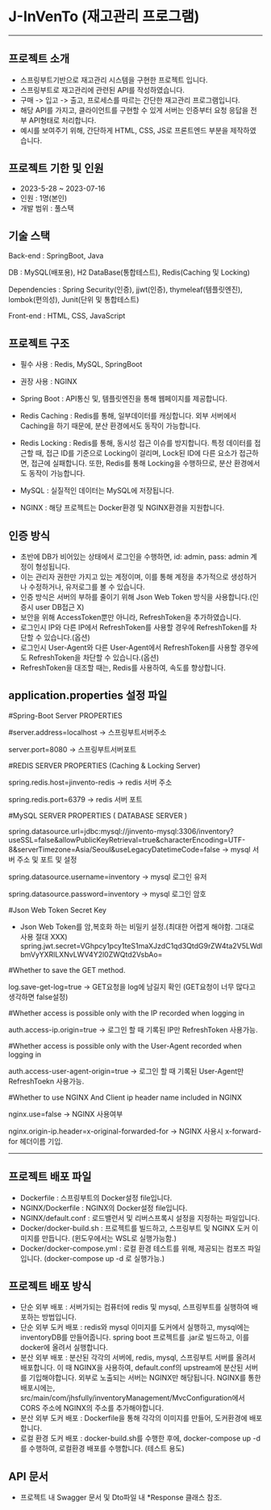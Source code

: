 # J-InVenTo (재고관리 프로그램)

---

## 프로젝트 소개

- 스프링부트기반으로 재고관리 시스템을 구현한 프로젝트 입니다.
- 스프링부트로 재고관리에 관련된 API를 작성하였습니다.
- 구매 -> 입고 -> 출고, 프로세스를 따르는 간단한 재고관리 프로그램입니다.
- 해당 API를 가지고, 클라이언트를 구현할 수 있게 서버는 인증부터 요청 응답을 전부 API형태로 처리합니다.
- 예시를 보여주기 위해, 간단하게 HTML, CSS, JS로 프론트엔드 부분을 제작하였습니다.

## 프로젝트 기한 및 인원

- 2023-5-28 ~ 2023-07-16
- 인원 : 1명(본인)
- 개발 범위 : 풀스택

## 기술 스택

Back-end : SpringBoot, Java

DB : MySQL(배포용), H2 DataBase(통합테스트), Redis(Caching 및 Locking)

Dependencies : Spring Security(인증), jjwt(인증), thymeleaf(템플릿엔진), lombok(편의성), Junit(단위 및 통합테스트)

Front-end : HTML, CSS, JavaScript

## 프로젝트 구조

- 필수 사용 : Redis, MySQL, SpringBoot
- 권장 사용 : NGINX

- Spring Boot : API통신 및, 템플릿엔진을 통해 웹페이지를 제공합니다.
- Redis Caching : Redis를 통해, 일부데이터를 캐싱합니다. 외부 서버에서 Caching을 하기 때문에,
분산 환경에서도 동작이 가능합니다.
- Redis Locking : Redis를 통해, 동시성 접근 이슈를 방지합니다. 특정 데이터를 접근할 때,
접근 ID를 기준으로 Locking이 걸리며, Lock된 ID에 다른 요소가 접근하면, 접근에 실패합니다.
또한, Redis를 통해 Locking을 수행하므로, 분산 환경에서도 동작이 가능합니다.
- MySQL : 실질적인 데이터는 MySQL에 저장됩니다.
- NGINX : 해당 프로젝트는 Docker환경 및 NGINX환경을 지원합니다.

## 인증 방식
- 초반에 DB가 비어있는 상태에서 로그인을 수행하면, id: admin, pass: admin 계정이 형성됩니다.
- 이는 관리자 권한만 가지고 있는 계정이며, 이를 통해 계정을 추가적으로 생성하거나 수정하거나, 유저로그를 볼 수 있습니다.
- 인증 방식은 서버의 부하를 줄이기 위해 Json Web Token 방식을 사용합니다.(인증시 user DB접근 X)
- 보안을 위해 AccessToken뿐만 아니라, RefreshToken을 추가하였습니다.
- 로그인시 IP와 다른 IP에서 RefreshToken를 사용할 경우에 RefreshToken를 차단할 수 있습니다.(옵션)
- 로그인시 User-Agent와 다른 User-Agent에서 RefreshToken를 사용할 경우에도 RefreshToken을 차단할 수 있습니다.(옵션)
- RefreshToken을 대조할 때는, Redis를 사용하여, 속도를 향상합니다.

## application.properties 설정 파일

#Spring-Boot Server PROPERTIES

#server.address=localhost -> 스프링부트서버주소

server.port=8080 -> 스프링부트서버포트

#REDIS SERVER PROPERTIES (Caching & Locking Server)

spring.redis.host=jinvento-redis -> redis 서버 주소

spring.redis.port=6379 -> redis 서버 포트

#MySQL SERVER PROPERTIES ( DATABASE SERVER )

spring.datasource.url=jdbc:mysql://jinvento-mysql:3306/inventory?useSSL=false&allowPublicKeyRetrieval=true&characterEncoding=UTF-8&serverTimezone=Asia/Seoul&useLegacyDatetimeCode=false -> mysql 서버 주소 및 포트 및 설정

spring.datasource.username=inventory -> mysql 로그인 유저

spring.datasource.password=inventory -> mysql 로그인 암호

#Json Web Token Secret Key

- Json Web Token를 암,복호화 하는 비밀키 설정.(최대한 어렵게 해야함. 그대로 사용 절대 XXX)
spring.jwt.secret=VGhpcy1pcy1teS1maXJzdC1qd3QtdG9rZW4ta2V5LWdlbmVyYXRlLXNvLWV4Y2l0ZWQtd2VsbAo=

#Whether to save the GET method.

log.save-get-log=true -> GET요청을 log에 남길지 확인 (GET요청이 너무 많다고 생각하면 false설정)

#Whether access is possible only with the IP recorded when logging in

auth.access-ip.origin=true -> 로그인 할 때 기록된 IP만 RefreshToken 사용가능.

#Whether access is possible only with the User-Agent recorded when logging in

auth.access-user-agent-origin=true -> 로그인 할 때 기록된 User-Agent만 RefreshToekn 사용가능.

#Whether to use NGINX And Client ip header name included in NGINX

nginx.use=false -> NGINX 사용여부

nginx.origin-ip.header=x-original-forwarded-for -> NGINX 사용시 x-forward-for 헤더이름 기입.

---

## 프로젝트 배포 파일

- Dockerfile : 스프링부트의 Docker설정 file입니다.
- NGINX/Dockerfile : NGINX의 Docker설정 file입니다.
- NGINX/default.conf : 로드밸런서 및 리버스프록시 설정을 지정하는 파일입니다.
- Docker/docker-build.sh : 프로젝트를 빌드하고, 스프링부트 및 NGINX 도커 이미지를 만듭니다. (윈도우에서는 WSL로 실행가능함.)
- Docker/docker-compose.yml : 로컬 환경 테스트를 위해, 제공되는 컴포즈 파일입니다. (docker-compose up -d 로 실행가능.)

## 프로젝트 배포 방식

- 단순 외부 배포 : 서버가되는 컴퓨터에 redis 및 mysql, 스프링부트를 실행하여 배포하는 방법입니다.
- 단순 외부 도커 배포 : redis와 mysql 이미지를 도커에서 실행하고, mysql에는 inventoryDB를 만들어줍니다.
spring boot 프로젝트를 .jar로 빌드하고, 이를 docker에 올려서 실행합니다.
- 분산 외부 배포 : 분산된 각각의 서버에, redis, mysql, 스프링부트 서버를 올려서 배포합니다.
이 때 NGINX을 사용하여, default.conf의 upstream에 분산된 서버를 기입해야합니다.
외부로 노출되는 서버는 NGINX만 해당됩니다. NGINX를 통한 배포시에는, src/main/com/jhsfully/inventoryManagement/MvcConfiguration에서 CORS 주소에 NGINX의 주소를 추가해야합니다.
- 분산 외부 도커 배포 : Dockerfile을 통해 각각의 이미지를 만들어, 도커환경에 배포합니다.
- 로컬 환경 도커 배포 : docker-build.sh를 수행한 후에, docker-compose up -d를 수행하여, 로컬환경 배포를 수행합니다. (테스트 용도)

## API 문서
- 프로젝트 내 Swagger 문서 및 Dto파일 내 *Response 클래스 참조.